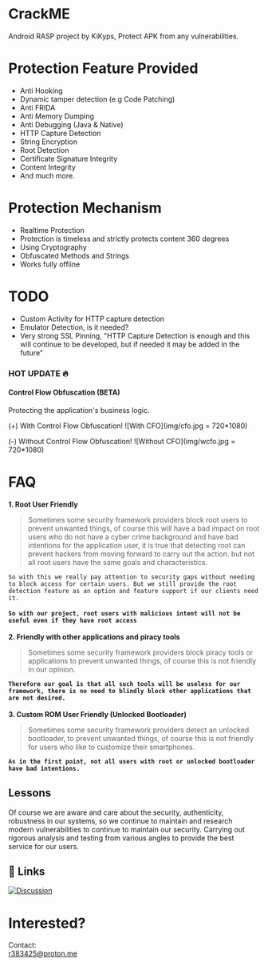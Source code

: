 
# CrackME

Android RASP project by KiKyps, Protect APK from any vulnerabilities.

# Protection Feature Provided

- Anti Hooking
- Dynamic tamper detection (e.g Code Patching)
- Anti FRIDA
- Anti Memory Dumping
- Anti Debugging (Java & Native)
- HTTP Capture Detection
- String Encryption
- Root Detection
- Certificate Signature Integrity
- Content Integrity
- And much more.

# Protection Mechanism

- Realtime Protection
- Protection is timeless and strictly protects content 360 degrees
- Using Cryptography
- Obfuscated Methods and Strings
- Works fully offline

# TODO
- Custom Activity for HTTP capture detection
- Emulator Detection, is it needed?
- Very strong SSL Pinning, "HTTP Capture Detection is enough and this will continue to be developed, but if needed it may be added in the future"

### HOT UPDATE 🔥
#### Control Flow Obfuscation (BETA)
Protecting the application's business logic.

(+) With Control Flow Obfuscation!
![With CFO](img/cfo.jpg = 720*1080)

(-) Without Control Flow Obfuscation!
![Without CFO](img/wcfo.jpg = 720*1080)

# FAQ

**1. Root User Friendly**

> Sometimes some security framework providers block root users to prevent unwanted things, of course this will have a bad impact on root users who do not have a cyber crime background and have bad intentions for the application user, it is true that detecting root can prevent hackers from moving forward to carry out the action. but not all root users have the same goals and characteristics.

`So with this we really pay attention to security gaps without needing to block access for certain users.
But we still provide the root detection feature as an option and feature support if our clients need it.`\
\
**`So with our project, root users with malicious intent will not be useful even if they have root access`**\
\
**2. Friendly with other applications and piracy tools**

> Sometimes some security framework providers block piracy tools or applications to prevent unwanted things, of course this is not friendly in our opinion.

**`Therefore our goal is that all such tools will be useless for our framework, there is no need to blindly block other applications that are not desired.`**\
\
**3. Custom ROM User Friendly (Unlocked Bootloader)**

> Sometimes some security framework providers detect an unlocked bootloader, to prevent unwanted things, of course this is not friendly for users who like to customize their smartphones.

**`As in the first point, not all users with root or unlocked bootloader have bad intentions.`**

## Lessons

Of course we are aware and care about the security, authenticity, robustness in our systems, so we continue to maintain and research modern vulnerabilities to continue to maintain our security. Carrying out rigorous analysis and testing from various angles to provide the best service for our users.

## 🔗 Links
[![Discussion](https://img.shields.io/badge/join_the_discussion-0088cc?style=for-the-badge&logo=telegram&logoColor=white)](https://t.me/crkme_xyz)

# Interested?

Contact:\
r383425@proton.me
